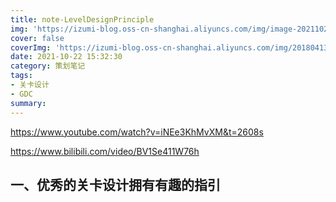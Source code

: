 ```yaml
---
title: note-LevelDesignPrinciple
img: 'https://izumi-blog.oss-cn-shanghai.aliyuncs.com/img/image-20211022154250356.png'
cover: false
coverImg: 'https://izumi-blog.oss-cn-shanghai.aliyuncs.com/img/20180413101445_VXV2l.png'
date: 2021-10-22 15:32:30
category: 策划笔记
tags: 
- 关卡设计
- GDC
summary:
---
```


<!--more-->

https://www.youtube.com/watch?v=iNEe3KhMvXM&t=2608s

https://www.bilibili.com/video/BV1Se411W76h

## 一、优秀的关卡设计拥有有趣的指引

